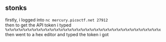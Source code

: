 ## stonks 

firstly, i logged into `nc mercury.picoctf.net 27912 `
\
then to get the API token i typed `%x%x%x%x%x%x%x%x%x%x%x%x%x%x%x%x%x%x%x%x%x%x%x%x%x%x%x%x%x%x%x%x%x%x%x`
\
then went to a hex editor and typed the token i got 

